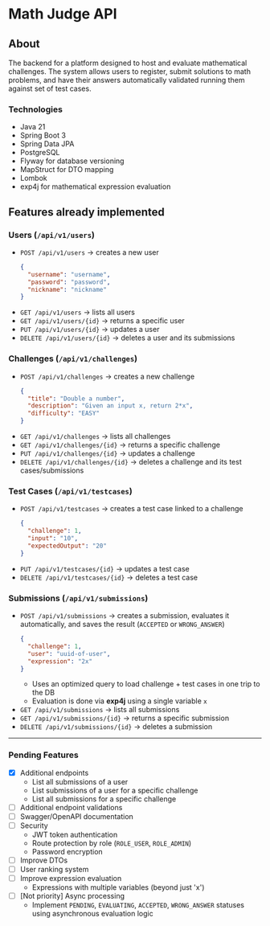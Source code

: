 # Math Judge API

## About

The backend for a platform designed to host and evaluate mathematical challenges. The system allows users to register, submit solutions to math problems, and have their answers automatically validated running them against set of test cases.

### Technologies

- Java 21
- Spring Boot 3
- Spring Data JPA
- PostgreSQL
- Flyway for database versioning
- MapStruct for DTO mapping
- Lombok
- exp4j for mathematical expression evaluation

## Features already implemented

### Users (`/api/v1/users`)
- `POST /api/v1/users` → creates a new user
    ```json
    {
      "username": "username",
      "password": "password",
      "nickname": "nickname"
    }
    ```
- `GET /api/v1/users` → lists all users
- `GET /api/v1/users/{id}` → returns a specific user
- `PUT /api/v1/users/{id}` → updates a user
- `DELETE /api/v1/users/{id}` → deletes a user and its submissions

### Challenges (`/api/v1/challenges`)
- `POST /api/v1/challenges` → creates a new challenge
    ```json
    {
      "title": "Double a number",
      "description": "Given an input x, return 2*x",
      "difficulty": "EASY"
    }
    ```
- `GET /api/v1/challenges` → lists all challenges
- `GET /api/v1/challenges/{id}` → returns a specific challenge
- `PUT /api/v1/challenges/{id}` → updates a challenge
- `DELETE /api/v1/challenges/{id}` → deletes a challenge and its test cases/submissions

### Test Cases (`/api/v1/testcases`)
- `POST /api/v1/testcases` → creates a test case linked to a challenge
    ```json
    {
      "challenge": 1,
      "input": "10",
      "expectedOutput": "20"
    } 
    ```
- `PUT /api/v1/testcases/{id}` → updates a test case
- `DELETE /api/v1/testcases/{id}` → deletes a test case

### Submissions (`/api/v1/submissions`)
- `POST /api/v1/submissions` → creates a submission, evaluates it automatically, and saves the result (`ACCEPTED` or `WRONG_ANSWER`)
    ```json
    {
      "challenge": 1,
      "user": "uuid-of-user",
      "expression": "2x"
    }
    ```
    - Uses an optimized query to load challenge + test cases in one trip to the DB
    - Evaluation is done via **exp4j** using a single variable `x`
- `GET /api/v1/submissions` → lists all submissions
- `GET /api/v1/submissions/{id}` → returns a specific submission
- `DELETE /api/v1/submissions/{id}` → deletes a submission

---

### Pending Features

- [x] Additional endpoints
    - List all submissions of a user
    - List submissions of a user for a specific challenge
    - List all submissions for a specific challenge
- [ ] Additional endpoint validations
- [ ] Swagger/OpenAPI documentation
- [ ] Security
    - JWT token authentication
    - Route protection by role (`ROLE_USER`, `ROLE_ADMIN`)
    - Password encryption
- [ ] Improve DTOs
- [ ] User ranking system
- [ ] Improve expression evaluation
  - Expressions with multiple variables (beyond just 'x')
- [ ] [Not priority] Async processing
  - Implement `PENDING`, `EVALUATING`, `ACCEPTED`, `WRONG_ANSWER` statuses using asynchronous evaluation logic
